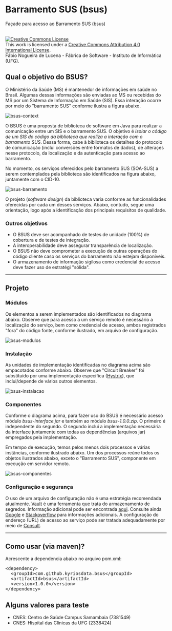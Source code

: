 # Barramento SUS (bsus)
Façade para acesso ao Barramento SUS (bsus) 

<br />
<a rel="license" href="http://creativecommons.org/licenses/by/4.0/">
<img alt="Creative Commons License" style="border-width:0"
 src="https://i.creativecommons.org/l/by/4.0/88x31.png" /></a>
 <br />This work is licensed under a <a rel="license" 
 href="http://creativecommons.org/licenses/by/4.0/">Creative Commons 
 Attribution 4.0 International License</a>. 
 <br />Fábio Nogueira de Lucena - Fábrica de Software - 
 Instituto de Informática (UFG).

## Qual o objetivo do BSUS?
O Ministério da Saúde (MS) é mantenedor de informações em saúde no Brasil. Algumas dessas informações são enviadas ao MS ou recebidas do MS por um Sistema de Informação em Saúde (SIS). Essa interação ocorre por meio do "barramento SUS" conforme ilustra a figura abaixo.

![bsus-context](https://cloud.githubusercontent.com/assets/1735792/24827988/9b06f354-1c2a-11e7-98dc-38a80be4de77.png)

O BSUS é uma proposta de biblioteca de software em Java para realizar a comunicação entre um SIS e o barramento SUS. O objetivo é _isolar o código de um SIS do código da biblioteca que realiza a interação com o barramento SUS_. Dessa forma, cabe à biblioteca os detalhes do protocolo de comunicação (inclui conversões entre formatos de dados), de alteraçes nesse protocolo, da localização e da autenticação para acesso ao barramento.

No momento, os serviços oferecidos pelo barramento SUS (SOA-SUS) a serem contemplados pela biblioteca são identificados na figura abaixo, juntamente com o CID-10.

![bsus-barramento](https://cloud.githubusercontent.com/assets/1735792/24828306/74c16714-1c30-11e7-8130-44c13928fbc9.png)

O projeto (_software design_) da biblioteca varia conforme as funcionalidades oferecidas por cada um desses serviços. Abaixo, contudo, segue uma orientação, logo após a identificação dos principais requisitos de qualidade. 

### Outros objetivos
- O BSUS deve ser acompanhado de testes de unidade (100%) de cobertura e de testes de integração. 
- A interoperabilidade deve assegurar transparência de localização. 
- O BSUS não deve comprometer a execução de outras operações do código cliente caso os serviços do barramento não estejam disponíveis.
- O armazenamento de informação sigilosa como credencial de acesso deve fazer uso de estratégi "sólida".

***
## Projeto

### Módulos

Os elementos a serem implementados são identificados no diagrama abaixo. Observe que para acesso a um serviço remoto é necessário a localização do serviço, bem como credencial de acesso, ambos registrados "fora" do código fonte, conforme ilustrado, em arquivo de configuração. 

![bsus-modulos](https://cloud.githubusercontent.com/assets/1735792/24828919/3af708b4-1c3e-11e7-9c2f-b99dec681e1a.png)

### Instalação

As unidades de implementação identificadas no diagrama acima são empacotados conforme abaixo. Observe que "Circuit Breaker" foi substituído por uma implementação específica ([Hystrix](https://github.com/Netflix/Hystrix)), que inclui/depende de vários outros elementos.

![bsus-instalacao](https://cloud.githubusercontent.com/assets/1735792/24829016/6161c226-1c40-11e7-8ccd-983028a3079c.png)

### Componentes
Conforme o diagrama acima, para fazer uso do BSUS é necessário acesso módulo *bsus-interface.jar* e também ao módulo *bsus-1.0.0.zip*. O primeiro é independente do segundo. O segundo inclui a implementação necessária da interface juntamente com todas as dependências (arquivos jar) empregados pela implementação. 

Em tempo de execução, temos pelos menos dois processos e várias instâncias, conforme ilustrado abaixo. Um dos processos reúne todos os objetos ilustrados abaixo, exceto o "Barramento SUS", componente em execução em servidor remoto. 

![bsus-componentes](https://cloud.githubusercontent.com/assets/1735792/24829180/88ab428c-1c43-11e7-80d6-aea68ea54b60.png)

### Configuração e segurança
O uso de um arquivo de configuração não é uma estratégia recomendada atualmente. [Vault](https://www.vaultproject.io/) é uma ferramenta que trata do armazenamento de segredos. Informação adicional pode ser encontrada [aqui](https://spring.io/blog/2016/06/24/managing-secrets-with-vault). Consulte ainda [Google](https://support.google.com/cloud/answer/6310037?hl=en) e 
[Stackoverflow](http://stackoverflow.com/questions/25964435/different-ways-to-store-a-password-variable-in-a-java-web-application/25969056#25969056) para informações adicionais. A configuração do endereço (URL) de acesso ao serviço pode ser tratada adequadamente por meio de [Consult](https://www.consul.io/).

***


## Como usar (via maven)?

Acrescente a dependencia abaixo no arquivo pom.xml:

<pre>
&lt;dependency&gt;
  &lt;groupId&gt;com.github.kyriosdata.bsus&lt;/groupId&gt;
  &lt;artifactId&gt;bsus&lt;/artifactId&gt;
  &lt;version&gt;1.0.0&lt;/version&gt;
&lt;/dependency&gt;
</pre>

## Alguns valores para teste
- CNES: Centro de Saúde Campus Samambaia (7381549)
- CNES: Hispital das Clínicas da UFG (2338424)

